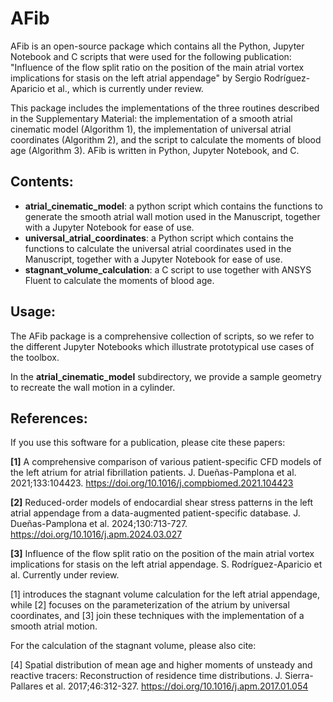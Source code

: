 # AFib

AFib is an open-source package which contains all the Python, Jupyter Notebook and C scripts that were used for the following publication: "Influence of the flow split ratio on the position of the main atrial vortex implications for stasis on the left atrial appendage" by Sergio Rodríguez-Aparicio et al., which is currently under review. 

This package includes the implementations of the three routines described in the Supplementary Material: the implementation of a smooth atrial cinematic model (Algorithm 1), the implementation of universal atrial coordinates (Algorithm 2), and the script to calculate the moments of blood age (Algorithm 3). AFib is written in Python, Jupyter Notebook, and C.

## Contents:

- **atrial_cinematic_model**: a python script which contains the functions to generate the smooth atrial wall motion used in the Manuscript, together with a Jupyter Notebook for ease of use.
- **universal_atrial_coordinates**: a Python script which contains the functions to calculate the universal atrial coordinates used in the Manuscript, together with a Jupyter Notebook for ease of use.
- **stagnant_volume_calculation**: a C script to use together with ANSYS Fluent to calculate the moments of blood age. 


## Usage:

The AFib package is a comprehensive collection of scripts, so we refer to the different Jupyter Notebooks which illustrate prototypical use cases of the toolbox.

In the **atrial_cinematic_model** subdirectory, we provide a sample geometry to recreate the wall motion in a cylinder. 

## References:

If you use this software for a publication, please cite these papers:

**[1]** A comprehensive comparison of various patient-specific CFD models of the left atrium for atrial fibrillation patients. J. Dueñas-Pamplona et al. 2021;133:104423. https://doi.org/10.1016/j.compbiomed.2021.104423

**[2]** Reduced-order models of endocardial shear stress patterns in the left atrial appendage from a data-augmented patient-specific database. J. Dueñas-Pamplona et al. 2024;130:713-727. https://doi.org/10.1016/j.apm.2024.03.027

**[3]** Influence of the flow split ratio on the position of the main atrial vortex implications for stasis on the left atrial appendage. S. Rodríguez-Aparicio et al. Currently under review. 

[1] introduces the stagnant volume calculation for the left atrial appendage, while [2] focuses on the parameterization of the atrium by universal coordinates, and [3] join these techniques with the implementation of a smooth atrial motion.

For the calculation of the stagnant volume, please also cite:

[4] Spatial distribution of mean age and higher moments of unsteady and reactive tracers: Reconstruction of residence time distributions. J. Sierra-Pallares et al. 2017;46:312-327. https://doi.org/10.1016/j.apm.2017.01.054
